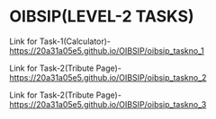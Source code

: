# OIBSIP(LEVEL-2 TASKS)
Link for Task-1(Calculator)- https://20a31a05e5.github.io/OIBSIP/oibsip_taskno_1

Link for Task-2(Tribute Page)- https://20a31a05e5.github.io/OIBSIP/oibsip_taskno_2

Link for Task-2(Tribute Page)- https://20a31a05e5.github.io/OIBSIP/oibsip_taskno_3
